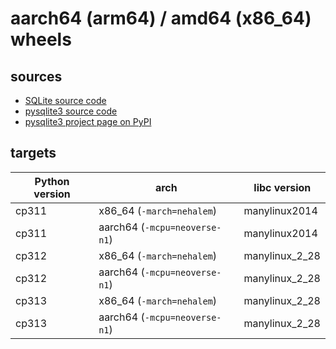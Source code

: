 # aarch64 (arm64) / amd64 (x86\_64) wheels

## sources

* [SQLite source code](https://www.sqlite.org/download.html)
* [pysqlite3 source code](https://github.com/coleifer/pysqlite3/tags)
* [pysqlite3 project page on PyPI](https://pypi.org/project/pysqlite3)

## targets

| Python version | arch                          | libc version     |
| -------------- | ----------------------------- | ---------------- |
| cp311          | x86\_64 (`-march=nehalem`)    | manylinux2014    |
| cp311          | aarch64 (`-mcpu=neoverse-n1`) | manylinux2014    |
| cp312          | x86\_64 (`-march=nehalem`)    | manylinux\_2\_28 |
| cp312          | aarch64 (`-mcpu=neoverse-n1`) | manylinux\_2\_28 |
| cp313          | x86\_64 (`-march=nehalem`)    | manylinux\_2\_28 |
| cp313          | aarch64 (`-mcpu=neoverse-n1`) | manylinux\_2\_28 |

